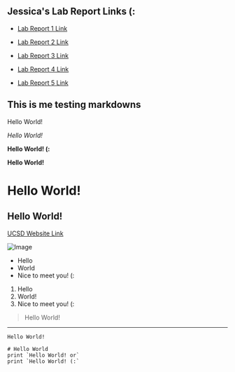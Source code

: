 ## Jessica's Lab Report Links (:
* [Lab Report 1 Link](https://jessicafxng.github.io/cse15l-lab-reports/lab-1-report.html)

* [Lab Report 2 Link](https://jessicafxng.github.io/cse15l-lab-reports/lab-2-report.html)

* [Lab Report 3 Link](https://jessicafxng.github.io/cse15l-lab-reports/lab-3-report.html)

* [Lab Report 4 Link](https://jessicafxng.github.io/cse15l-lab-reports/lab-4-report.html)

* [Lab Report 5 Link](https://jessicafxng.github.io/cse15l-lab-reports/lab-5-report.html)

## This is me testing markdowns

Hello World!

*Hello World!*

**Hello World! (:**

**Hello World!**

# Hello World!
## Hello World!

[UCSD Website Link](https://ucsd.edu/)

![Image](https://soranews24.com/wp-content/uploads/sites/3/2021/09/Cute-Cat-Japan-coronavirus-vaccine-side-effect-pfizer-moderns-reaction-photo-top.jpg)

* Hello
* World
* Nice to meet you! (:

1. Hello
2. World!
3. Nice to meet you! (:

> Hello World!

---

`Hello World!`

```
# Hello World
print `Hello World! or` 
print `Hello World! (:`
```

